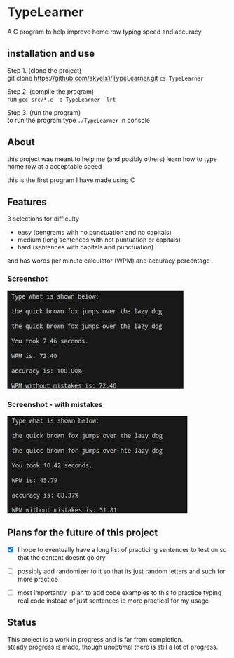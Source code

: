 # TypeLearner
A C program to help improve home row typing speed and accuracy

## installation and use

Step 1. (clone the project)\
git clone <https://github.com/skyels1/TypeLearner.git>
`cs TypeLearner`

Step 2. (compile the program)\
run `gcc src/*.c -o TypeLearner -lrt`

Step 3. (run the program)\
to run the program type `./TypeLearner` in console

## About

this project was meant to help me (and posibly others) learn how to type home row at a acceptable speed

this is the first program I have made using C

## Features

3 selections for difficulty 
- easy (pengrams with no punctuation and no capitals)
- medium (long sentences with not puntuation or capitals)
- hard (sentences with capitals and punctuation)

and has words per minute calculator (WPM) and accuracy percentage

### Screenshot

![(image) example of what the code looks like](/previews/TypeLearner3.png)

### Screenshot - with mistakes

![(image) example of what the code looks like with mistakes](/previews/TypeLearner2wm.png)

## Plans for the future of this project

- [x] I hope to eventually have a long list of practicing sentences to test on so that the content doesnt go dry

- [ ] possibly add randomizer to it so that its just random letters and such for more practice

- [ ] most importantly I plan to add code examples to this to practice typing real code instead of just sentences ie more practical for my usage

## Status

This project is a work in progress and is far from completion.\
steady progress is made, though unoptimal there is still a lot of progress.